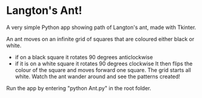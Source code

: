 # Langton's Ant!
A very simple Python app showing path of Langton's ant, made with Tkinter.

An ant moves on an infinite grid of squares that are coloured either black or white.
- if on a black square it rotates 90 degrees anticlockwise
- if it is on a white square it rotates 90 degrees clockwise
It then flips the colour of the square and moves forward one square. The grid starts all white. Watch the ant wander around and see the patterns created!

Run the app by entering "python Ant.py" in the root folder.
